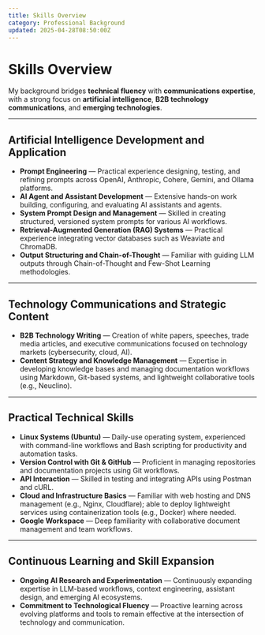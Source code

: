 ```yaml
---
title: Skills Overview
category: Professional Background
updated: 2025-04-28T08:50:00Z
---
```


# Skills Overview

My background bridges **technical fluency** with **communications expertise**, with a strong focus on **artificial intelligence**, **B2B technology communications**, and **emerging technologies**.

---

## Artificial Intelligence Development and Application
- **Prompt Engineering** — Practical experience designing, testing, and refining prompts across OpenAI, Anthropic, Cohere, Gemini, and Ollama platforms.
- **AI Agent and Assistant Development** — Extensive hands-on work building, configuring, and evaluating AI assistants and agents.
- **System Prompt Design and Management** — Skilled in creating structured, versioned system prompts for various AI workflows.
- **Retrieval-Augmented Generation (RAG) Systems** — Practical experience integrating vector databases such as Weaviate and ChromaDB.
- **Output Structuring and Chain-of-Thought** — Familiar with guiding LLM outputs through Chain-of-Thought and Few-Shot Learning methodologies.

---

## Technology Communications and Strategic Content
- **B2B Technology Writing** — Creation of white papers, speeches, trade media articles, and executive communications focused on technology markets (cybersecurity, cloud, AI).
- **Content Strategy and Knowledge Management** — Expertise in developing knowledge bases and managing documentation workflows using Markdown, Git-based systems, and lightweight collaborative tools (e.g., Neuclino).

---

## Practical Technical Skills
- **Linux Systems (Ubuntu)** — Daily-use operating system, experienced with command-line workflows and Bash scripting for productivity and automation tasks.
- **Version Control with Git & GitHub** — Proficient in managing repositories and documentation projects using Git workflows.
- **API Interaction** — Skilled in testing and integrating APIs using Postman and cURL.
- **Cloud and Infrastructure Basics** — Familiar with web hosting and DNS management (e.g., Nginx, Cloudflare); able to deploy lightweight services using containerization tools (e.g., Docker) where needed.
- **Google Workspace** — Deep familiarity with collaborative document management and team workflows.

---

## Continuous Learning and Skill Expansion
- **Ongoing AI Research and Experimentation** — Continuously expanding expertise in LLM-based workflows, context engineering, assistant design, and emerging AI ecosystems.
- **Commitment to Technological Fluency** — Proactive learning across evolving platforms and tools to remain effective at the intersection of technology and communication.
 